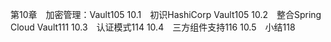 第10章　加密管理：Vault105
10.1　初识HashiCorp Vault105
10.2　整合Spring Cloud Vault111
10.3　认证模式114
10.4　三方组件支持116
10.5　小结118